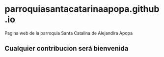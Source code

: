 # parroquiasantacatarinaapopa.github.io
Pagina web de la parroquia Santa Catalina de Alejandíra Apopa
## Cualquier contribucion será bienvenida
